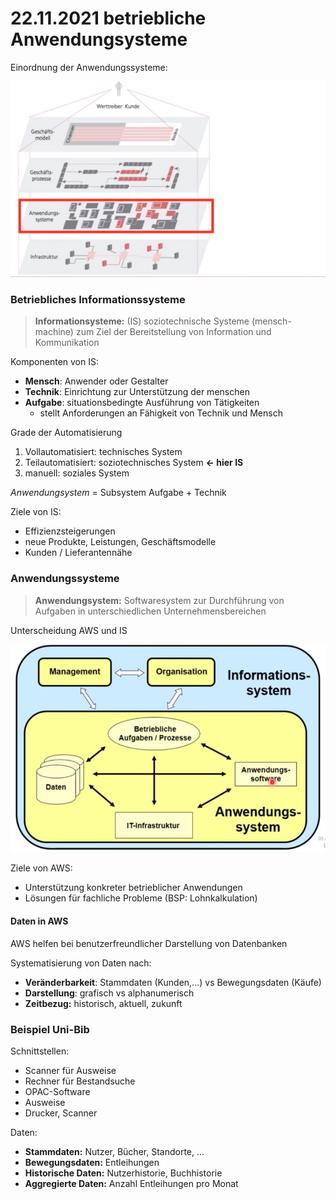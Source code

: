 # 22.11.2021 betriebliche Anwendungsysteme

Einordnung der Anwendungssysteme:

![21-11-22_12-12](../images/21-11-22_12-12.jpg)



### Betriebliches Informationssysteme

> **Informationsysteme:** (IS) soziotechnische Systeme (mensch-machine) zum Ziel der Bereitstellung von Information und Kommunikation

Komponenten von IS:

- **Mensch**: Anwender oder Gestalter
- **Technik**: Einrichtung zur Unterstützung der menschen
- **Aufgabe**: situationsbedingte Ausführung von Tätigkeiten
    - stellt Anforderungen an Fähigkeit von Technik und Mensch

Grade der Automatisierung

1. Vollautomatisiert: technisches System
2. Teilautomatisiert: soziotechnisches System **<- hier IS**
3. manuell: soziales System

*Anwendungsystem* = Subsystem Aufgabe + Technik

Ziele von IS:

- Effizienzsteigerungen
- neue Produkte, Leistungen, Geschäftsmodelle
- Kunden / Lieferantennähe



### Anwendungssysteme

> **Anwendungsystem:** Softwaresystem zur Durchführung von Aufgaben in unterschiedlichen Unternehmensbereichen

Unterscheidung AWS und IS

![21-11-22_12-56](../images/21-11-22_12-56.jpg)

Ziele von AWS:

- Unterstützung konkreter betrieblicher Anwendungen
- Lösungen für fachliche Probleme (BSP: Lohnkalkulation)



#### Daten in AWS

AWS helfen bei benutzerfreundlicher Darstellung von Datenbanken

Systematisierung von Daten nach:

- **Veränderbarkeit**: Stammdaten (Kunden,...) vs Bewegungsdaten (Käufe)
- **Darstellung**: grafisch vs alphanumerisch
- **Zeitbezug:** historisch, aktuell, zukunft



### Beispiel Uni-Bib

Schnittstellen:

- Scanner für Ausweise
- Rechner für Bestandsuche
- OPAC-Software 
- Ausweise
- Drucker, Scanner



Daten:

- **Stammdaten:** Nutzer, Bücher, Standorte, ...
- **Bewegungsdaten:** Entleihungen
- **Historische Daten:** Nutzerhistorie, Buchhistorie
- **Aggregierte Daten:** Anzahl Entleihungen pro Monat


